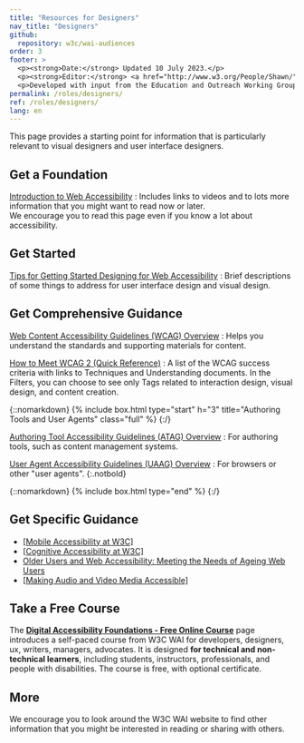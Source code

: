 ```yaml
---
title: "Resources for Designers"
nav_title: "Designers"
github:
  repository: w3c/wai-audiences
order: 3
footer: >
  <p><strong>Date:</strong> Updated 10 July 2023.</p>
  <p><strong>Editor:</strong> <a href="http://www.w3.org/People/Shawn/">Shawn Lawton Henry</a>. Contributor: James Green.</p>
  <p>Developed with input from the Education and Outreach Working Group (<a href="http://www.w3.org/WAI/EO/">EOWG</a>).</p>
permalink: /roles/designers/
ref: /roles/designers/
lang: en
---
```


This page provides a starting point for information that is particularly relevant to visual designers and user interface designers.

## Get a Foundation

[Introduction to Web Accessibility](/fundamentals/accessibility-intro/)
: Includes links to videos and to lots more information that you might want to read now or later.<br/>We encourage you to read this page even if you know a lot about accessibility.

## Get Started

[Tips for Getting Started Designing for Web Accessibility](https://www.w3.org/WAI/gettingstarted/tips/designing)
: Brief descriptions of some things to address for user interface design and visual design.

## Get Comprehensive Guidance

[Web Content Accessibility Guidelines (WCAG) Overview]( http://www.w3.org/WAI/intro/wcag.php)
: Helps you understand the standards and supporting materials for content.

[How to Meet WCAG 2 (Quick Reference)](https://www.w3.org/WAI/WCAG21/quickref/?versions=2.1&currentsidebar=%23col_customize)
: A list of the WCAG success criteria with links to Techniques and Understanding documents. In the Filters, you can choose to see only Tags related to interaction design, visual design, and content creation.

{::nomarkdown}
{% include box.html type="start" h="3" title="Authoring Tools and User Agents" class="full" %}
{:/}

[Authoring Tool Accessibility Guidelines (ATAG) Overview](https://www.w3.org/WAI/intro/atag)
: For authoring tools, such as content management systems. 

[User Agent Accessibility Guidelines (UAAG) Overview](https://www.w3.org/WAI/intro/uaag)
: For browsers or other "user agents".
{:.notbold}

{::nomarkdown}
{% include box.html type="end" %}
{:/}

## Get Specific Guidance

* [[Mobile Accessibility at W3C]](https://www.w3.org/WAI/standards-guidelines/mobile/)
* [[Cognitive Accessibility at W3C]](https://www.w3.org/WAI/cognitive/)
* [Older Users and Web Accessibility: Meeting the Needs of Ageing Web Users](https://www.w3.org/WAI/older-users/)
* [[Making Audio and Video Media Accessible]](https://www.w3.org/WAI/media/av/)

## Take a Free Course

The **[Digital Accessibility Foundations - Free Online Course](/fundamentals/foundations-course/)** page introduces a self-paced course from W3C WAI for developers, designers, ux, writers, managers, advocates. It is designed **for technical and non-technical learners**, including students, instructors, professionals, and people with disabilities. The course is free, with optional certificate.

## More

We encourage you to look around the W3C WAI website to find other information that you might be interested in reading or sharing with others.

